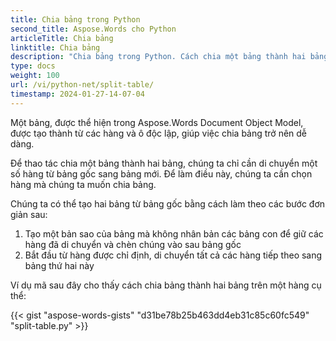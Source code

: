 ```yaml
---
title: Chia bảng trong Python
second_title: Aspose.Words cho Python
articleTitle: Chia bảng
linktitle: Chia bảng
description: "Chia bảng trong Python. Cách chia một bảng thành hai bảng riêng biệt Python."
type: docs
weight: 100
url: /vi/python-net/split-table/
timestamp: 2024-01-27-14-07-04
---
```


Một bảng, được thể hiện trong Aspose.Words Document Object Model, được tạo thành từ các hàng và ô độc lập, giúp việc chia bảng trở nên dễ dàng.

Để thao tác chia một bảng thành hai bảng, chúng ta chỉ cần di chuyển một số hàng từ bảng gốc sang bảng mới. Để làm điều này, chúng ta cần chọn hàng mà chúng ta muốn chia bảng.

Chúng ta có thể tạo hai bảng từ bảng gốc bằng cách làm theo các bước đơn giản sau:

1. Tạo một bản sao của bảng mà không nhân bản các bảng con để giữ các hàng đã di chuyển và chèn chúng vào sau bảng gốc
2. Bắt đầu từ hàng được chỉ định, di chuyển tất cả các hàng tiếp theo sang bảng thứ hai này

Ví dụ mã sau đây cho thấy cách chia bảng thành hai bảng trên một hàng cụ thể:

{{< gist "aspose-words-gists" "d31be78b25b463dd4eb31c85c60fc549" "split-table.py" >}}
